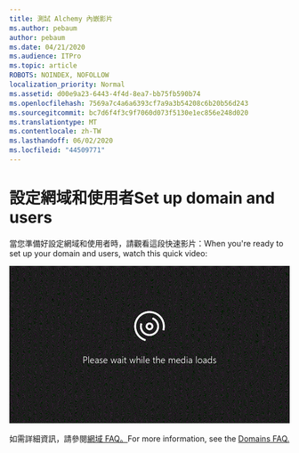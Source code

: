 ```yaml
---
title: 測試 Alchemy 內嵌影片
ms.author: pebaum
author: pebaum
ms.date: 04/21/2020
ms.audience: ITPro
ms.topic: article
ROBOTS: NOINDEX, NOFOLLOW
localization_priority: Normal
ms.assetid: d00e9a23-6443-4f4d-8ea7-bb75fb590b74
ms.openlocfilehash: 7569a7c4a6a6393cf7a9a3b54208c6b20b56d243
ms.sourcegitcommit: bc7d6f4f3c9f7060d073f5130e1ec856e248d020
ms.translationtype: MT
ms.contentlocale: zh-TW
ms.lasthandoff: 06/02/2020
ms.locfileid: "44509771"
---
```

# <a name="set-up-domain-and-users"></a><span data-ttu-id="74847-102">設定網域和使用者</span><span class="sxs-lookup"><span data-stu-id="74847-102">Set up domain and users</span></span>

<span data-ttu-id="74847-103">當您準備好設定網域和使用者時，請觀看這段快速影片：</span><span class="sxs-lookup"><span data-stu-id="74847-103">When you're ready to set up your domain and users, watch this quick video:</span></span>
  
![您的瀏覽器不支援視訊。](media/MSN_Video_Widget.gif)
  
<span data-ttu-id="74847-106">如需詳細資訊，請參閱[網域 FAQ。](https://docs.microsoft.com/microsoft-365/admin/setup/domains-faq)</span><span class="sxs-lookup"><span data-stu-id="74847-106">For more information, see the [Domains FAQ.](https://docs.microsoft.com/microsoft-365/admin/setup/domains-faq)</span></span>